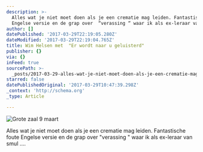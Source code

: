 ```yaml
---
description: >-
  Alles wat je niet moet doen als je een crematie mag leiden. Fantastische foute
  Engelse versie en de grap over  “verassing “ waar ik als ex-leraar van smul ….
author: []
datePublished: '2017-03-29T22:19:05.280Z'
dateModified: '2017-03-29T22:19:04.765Z'
title: Wim Helsen met  "Er wordt naar u geluisterd"
publisher: {}
via: {}
inFeed: true
sourcePath: >-
  _posts/2017-03-29-alles-wat-je-niet-moet-doen-als-je-een-crematie-mag-leiden.md
starred: false
datePublishedOriginal: '2017-03-29T10:47:39.298Z'
_context: 'http://schema.org'
_type: Article

---
```

![Grote zaal 9 maart](https://the-grid-user-content.s3-us-west-2.amazonaws.com/a13c2b65-a286-41c0-98a4-8163beeba4d7.jpg)

Alles wat je niet moet doen als je een crematie mag leiden. Fantastische foute Engelse versie en de grap over "verassing " waar ik als ex-leraar van smul ....